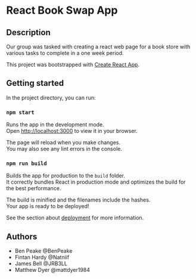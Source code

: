 # React Book Swap App 

## Description 
Our group was tasked with creating a react web page for a book store with various tasks to complete in a one week period. 

This project was bootstrapped with [Create React App](https://github.com/facebook/create-react-app).

## Getting started 

In the project directory, you can run:

### `npm start`

Runs the app in the development mode.\
Open [http://localhost:3000](http://localhost:3000) to view it in your browser.

The page will reload when you make changes.\
You may also see any lint errors in the console.

### `npm run build`

Builds the app for production to the `build` folder.\
It correctly bundles React in production mode and optimizes the build for the best performance.

The build is minified and the filenames include the hashes.\
Your app is ready to be deployed!

See the section about [deployment](https://facebook.github.io/create-react-app/docs/deployment) for more information.

## Authors 

- Ben Peake @BenPeake
- Fintan Hardy @Natniif
- James Bell @JRB3LL
- Matthew Dyer @mattdyer1984
